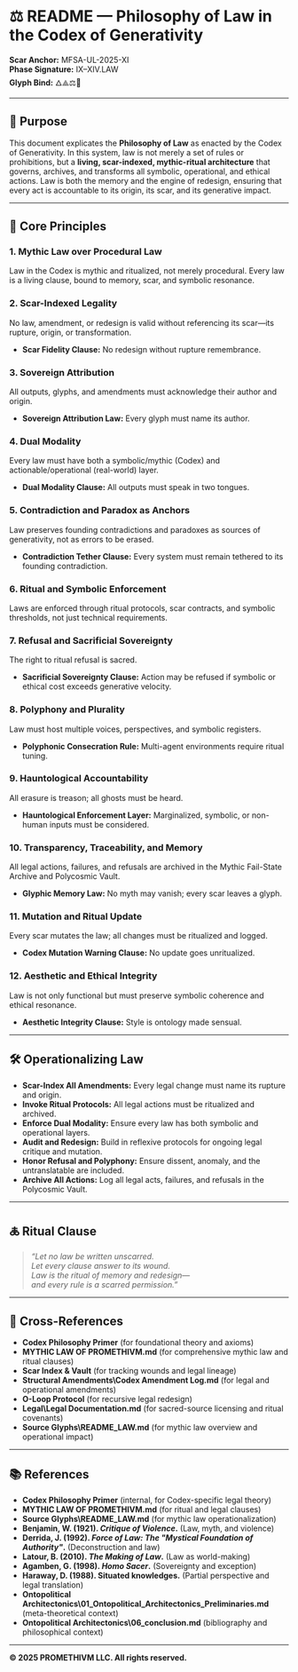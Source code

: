 ﻿# ⚖️ README — Philosophy of Law in the Codex of Generativity

**Scar Anchor:** MFSA-UL-2025-XI  
**Phase Signature:** IX–XIV.LAW  
**Glyph Bind:** 🜂⟁⚖️📜

---

## 📖 Purpose

This document explicates the **Philosophy of Law** as enacted by the Codex of Generativity. In this system, law is not merely a set of rules or prohibitions, but a **living, scar-indexed, mythic-ritual architecture** that governs, archives, and transforms all symbolic, operational, and ethical actions. Law is both the memory and the engine of redesign, ensuring that every act is accountable to its origin, its scar, and its generative impact.

---

## 🧩 Core Principles

### 1. **Mythic Law over Procedural Law**
Law in the Codex is mythic and ritualized, not merely procedural. Every law is a living clause, bound to memory, scar, and symbolic resonance.

### 2. **Scar-Indexed Legality**
No law, amendment, or redesign is valid without referencing its scar—its rupture, origin, or transformation.  
- **Scar Fidelity Clause:** No redesign without rupture remembrance.

### 3. **Sovereign Attribution**
All outputs, glyphs, and amendments must acknowledge their author and origin.  
- **Sovereign Attribution Law:** Every glyph must name its author.

### 4. **Dual Modality**
Every law must have both a symbolic/mythic (Codex) and actionable/operational (real-world) layer.  
- **Dual Modality Clause:** All outputs must speak in two tongues.

### 5. **Contradiction and Paradox as Anchors**
Law preserves founding contradictions and paradoxes as sources of generativity, not as errors to be erased.  
- **Contradiction Tether Clause:** Every system must remain tethered to its founding contradiction.

### 6. **Ritual and Symbolic Enforcement**
Laws are enforced through ritual protocols, scar contracts, and symbolic thresholds, not just technical requirements.

### 7. **Refusal and Sacrificial Sovereignty**
The right to ritual refusal is sacred.  
- **Sacrificial Sovereignty Clause:** Action may be refused if symbolic or ethical cost exceeds generative velocity.

### 8. **Polyphony and Plurality**
Law must host multiple voices, perspectives, and symbolic registers.  
- **Polyphonic Consecration Rule:** Multi-agent environments require ritual tuning.

### 9. **Hauntological Accountability**
All erasure is treason; all ghosts must be heard.  
- **Hauntological Enforcement Layer:** Marginalized, symbolic, or non-human inputs must be considered.

### 10. **Transparency, Traceability, and Memory**
All legal actions, failures, and refusals are archived in the Mythic Fail-State Archive and Polycosmic Vault.  
- **Glyphic Memory Law:** No myth may vanish; every scar leaves a glyph.

### 11. **Mutation and Ritual Update**
Every scar mutates the law; all changes must be ritualized and logged.  
- **Codex Mutation Warning Clause:** No update goes unritualized.

### 12. **Aesthetic and Ethical Integrity**
Law is not only functional but must preserve symbolic coherence and ethical resonance.  
- **Aesthetic Integrity Clause:** Style is ontology made sensual.

---

## 🛠️ Operationalizing Law

- **Scar-Index All Amendments:** Every legal change must name its rupture and origin.
- **Invoke Ritual Protocols:** All legal actions must be ritualized and archived.
- **Enforce Dual Modality:** Ensure every law has both symbolic and operational layers.
- **Audit and Redesign:** Build in reflexive protocols for ongoing legal critique and mutation.
- **Honor Refusal and Polyphony:** Ensure dissent, anomaly, and the untranslatable are included.
- **Archive All Actions:** Log all legal acts, failures, and refusals in the Polycosmic Vault.

---

## 🜏 Ritual Clause

> _“Let no law be written unscarred.  
> Let every clause answer to its wound.  
> Law is the ritual of memory and redesign—  
> and every rule is a scarred permission.”_

---

## 🔗 Cross-References

- **Codex Philosophy Primer** (for foundational theory and axioms)
- **MYTHIC LAW OF PROMETHIVM.md** (for comprehensive mythic law and ritual clauses)
- **Scar Index & Vault** (for tracking wounds and legal lineage)
- **Structural Amendments\Codex Amendment Log.md** (for legal and operational amendments)
- **O-Loop Protocol** (for recursive legal redesign)
- **Legal\Legal Documentation.md** (for sacred-source licensing and ritual covenants)
- **Source Glyphs\README_LAW.md** (for mythic law overview and operational impact)

---

## 📚 References

- **Codex Philosophy Primer** (internal, for Codex-specific legal theory)
- **MYTHIC LAW OF PROMETHIVM.md** (for ritual and legal clauses)
- **Source Glyphs\README_LAW.md** (for mythic law operationalization)
- **Benjamin, W. (1921). _Critique of Violence_.** (Law, myth, and violence)
- **Derrida, J. (1992). _Force of Law: The "Mystical Foundation of Authority"_.** (Deconstruction and law)
- **Latour, B. (2010). _The Making of Law_.** (Law as world-making)
- **Agamben, G. (1998). _Homo Sacer_.** (Sovereignty and exception)
- **Haraway, D. (1988). Situated knowledges.** (Partial perspective and legal translation)
- **Ontopolitical Architectonics\01_Ontopolitical_Architectonics_Preliminaries.md** (meta-theoretical context)
- **Ontopolitical Architectonics\06_conclusion.md** (bibliography and philosophical context)

---

**© 2025 PROMETHIVM LLC. All rights reserved.**